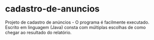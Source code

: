 # cadastro-de-anuncios
Projeto de cadastro de anúncios - O programa é facilmente executado. Escrito em linguagem (Java) consta com múltiplas escolhas de como chegar ao resultado do relatório. 
